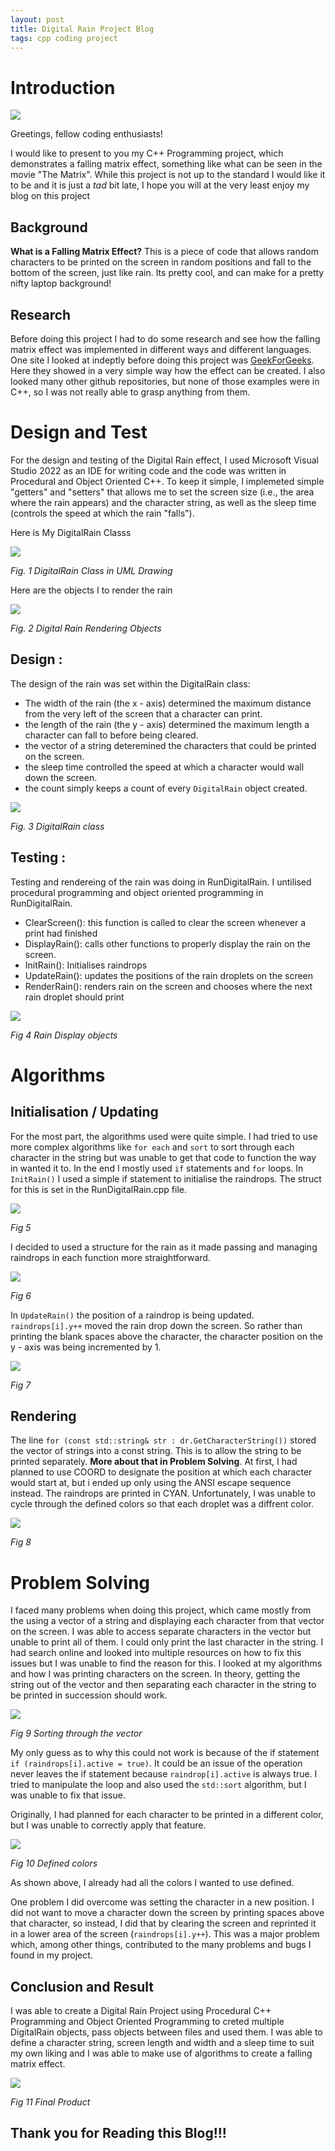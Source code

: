 ```yaml
---
layout: post
title: Digital Rain Project Blog
tags: cpp coding project
---
```

# **Introduction**

<img src="https://raw.githubusercontent.com/JohnsonS1111/digital-rain-cpp/main/docs/assets/images/raining.png">

Greetings, fellow coding enthusiasts!

I would like to present to you my C++ Programming project, which demonstrates a falling matrix effect, something like what can be seen in the movie "The Matrix".
While this project is not up to the standard I would like it to be and it is just a *tad* bit late, I hope you will at the very least enjoy my blog on this project

## Background

**What is a Falling Matrix Effect?** 
This is a piece of code that allows random characters to be printed on the screen in random positions and fall to the bottom of the screen, just like rain. Its pretty cool, and can 
make for a pretty nifty laptop background!

## Research

Before doing this project I had to do some research and see how the falling matrix effect was implemented in different ways and different languages.
One site I looked at indeptly before doing this project was [GeekForGeeks](https://www.geeksforgeeks.org/implementation-falling-matrix/). 
Here they showed in a very simple way how the effect can be created. I also looked many other github repositories, but none of those examples were in C++, so I was not really able to
grasp anything from them.

# **Design and Test**

For the design and testing of the Digital Rain effect, I used Microsoft Visual Studio 2022 as an IDE for writing code and the code was written in Procedural and Object Oriented C++.
To keep it simple, I implemeted simple "getters" and "setters" that allows me to set the screen size (i.e., the area where the rain appears) and the character string, as well as the sleep time (controls the speed at which the rain "falls"). 

Here is My DigitalRain Classs

<img src="https://raw.githubusercontent.com/JohnsonS1111/digital-rain-cpp/main/docs/assets/images/digirain.png">

*Fig. 1 DigitalRain Class in UML Drawing*


Here are the objects I to render the rain

<img src="https://raw.githubusercontent.com/JohnsonS1111/digital-rain-cpp/main/docs/assets/images/Rundigirain.png">

*Fig. 2 Digital Rain Rendering Objects*


## Design : 
The design of the rain was set within the DigitalRain class:

- The width of the rain (the x - axis) determined the maximum distance from the very left of the screen that a character can print.
- the length of the rain (the y - axis) determined the maximum length a character can fall to before being cleared.
- the vector of a string deteremined the characters that could be printed on the screen.
- the sleep time controlled the speed at which a character would wall down the screen.
- the count simply keeps a count of every `DigitalRain` object created.

<img src="https://raw.githubusercontent.com/JohnsonS1111/digital-rain-cpp/main/docs/assets/images/getset.png">

*Fig. 3 DigitalRain class*


## Testing :
Testing and rendereing of the rain was doing in RunDigitalRain. I untilised procedural programming and object oriented programming in RunDigitalRain.

- ClearScreen(): this function is called to clear the screen whenever a print had finished
- DisplayRain(): calls other functions to properly display the rain on the screen.
- InitRain(): Initialises raindrops
- UpdateRain(): updates the positions of the rain droplets on the screen
- RenderRain(): renders rain on the screen and chooses where the next rain droplet should print

<img src="https://raw.githubusercontent.com/JohnsonS1111/digital-rain-cpp/main/docs/assets/images/display.png">

*Fig 4 Rain Display objects*

# **Algorithms**

## Initialisation / Updating

For the most part, the algorithms used were quite simple. I had tried to use more complex algorithms  like `for each` and `sort` to sort through each 
character in the string but was unable to get that code to function the way in wanted it to. In the end I mostly used `if` statements and `for` loops.
In `InitRain()` I used a simple if statement to initialise the raindrops. The struct for this is set in the RunDigitalRain.cpp file. 

<img src="https://raw.githubusercontent.com/JohnsonS1111/digital-rain-cpp/main/docs/assets/images/initrain.png">

*Fig 5*

I decided to used a structure for the rain as 
it made passing and managing raindrops in each function more straightforward.

<img src="https://raw.githubusercontent.com/JohnsonS1111/digital-rain-cpp/main/docs/assets/images/struct.png">

*Fig 6*


In `UpdateRain()` the position of a raindrop is being updated. `raindrops[i].y++` moved the rain drop down the screen. So rather than printing the blank spaces above the character,
the character position on the y - axis was being incremented by 1.

<img src="https://raw.githubusercontent.com/JohnsonS1111/digital-rain-cpp/main/docs/assets/images/updaterain.png">

*Fig 7*


## Rendering

The line `for (const std::string& str : dr.GetCharacterString())` stored the vector of strings into a const string. This is to allow the string to be printed separately. **More about that in Problem Solving**. 
At first, I had planned to use COORD to designate the position at which each character would start at, but i ended up only using the ANSI escape sequence instead.
The raindrops are printed in CYAN. Unfortunately, I was unable to cycle through the defined colors so that each droplet was a diffrent color.

<img src="https://raw.githubusercontent.com/JohnsonS1111/digital-rain-cpp/main/docs/assets/images/render.png">

*Fig 8*


# **Problem Solving**

I faced many problems when doing this project, which came mostly from the using a vector of a string and displaying each character from that vector on the screen.
I was able to access separate characters in the vector but unable to print all of them. I could only print the last character in the string.
I had search online and looked into multiple resources on how to fix this issues but I was unable to find the reason for this. I looked at my algorithms and how I was printing characters on the screen.
In theory, getting the string out of the vector and then separating each character in the string to be printed in succession should work.

<img src="https://raw.githubusercontent.com/JohnsonS1111/digital-rain-cpp/main/docs/assets/images/render2.png">

*Fig 9 Sorting through the vector*

My only guess as to why this could not work is because of the if statement `if (raindrops[i].active = true)`. It could be an issue of the operation never leaves the if statement because `raindrop[i].active` is always true. I tried to manipulate the loop and also used the `std::sort` algorithm, but I was unable to fix that issue.

Originally, I had planned for each character to be printed in a different color, but I was unable to correctly apply that feature.

<img src="https://raw.githubusercontent.com/JohnsonS1111/digital-rain-cpp/main/docs/assets/images/colors.png">

*Fig 10 Defined colors*

As shown above, I already had all the colors I wanted to use defined.

One problem I did overcome was setting the character in a new position. I did not want to move a character down the screen by printing spaces above that character, so instead,
I did that by clearing the screen and reprinted it in a lower area of the screen (`raindrops[i].y++`). This was a major problem which, among other things, contributed to the many problems and bugs I found in my project.

## **Conclusion and Result**

I was able to create a Digital Rain Project using Procedural C++ Programming and Object Oriented Programming to creted multiple DigitalRain objects, pass objects between files and used them. I was able to define a character string, screen length and width and a sleep time to suit my own liking and I was able to make use of algorithms to create a falling matrix effect.

<img src="https://raw.githubusercontent.com/JohnsonS1111/digital-rain-cpp/main/docs/assets/images/Rain.gif">

*Fig 11 Final Product*

## Thank you for Reading this Blog!!!
